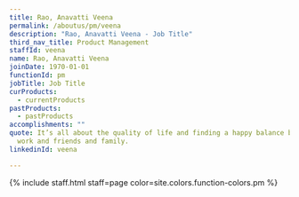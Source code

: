 ```yaml
---
title: Rao, Anavatti Veena
permalink: /aboutus/pm/veena
description: "Rao, Anavatti Veena - Job Title"
third_nav_title: Product Management
staffId: veena
name: Rao, Anavatti Veena
joinDate: 1970-01-01
functionId: pm
jobTitle: Job Title
curProducts:
  - currentProducts
pastProducts:
  - pastProducts
accomplishments: ""
quote: It’s all about the quality of life and finding a happy balance between
  work and friends and family.
linkedinId: veena

---
```


{% include staff.html staff=page color=site.colors.function-colors.pm %}
